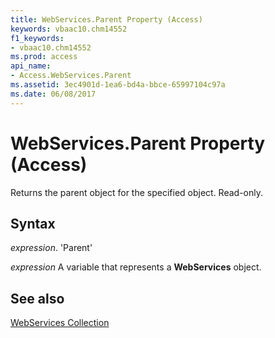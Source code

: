 ```yaml
---
title: WebServices.Parent Property (Access)
keywords: vbaac10.chm14552
f1_keywords:
- vbaac10.chm14552
ms.prod: access
api_name:
- Access.WebServices.Parent
ms.assetid: 3ec4901d-1ea6-bd4a-bbce-65997104c97a
ms.date: 06/08/2017
---
```



# WebServices.Parent Property (Access)

Returns the parent object for the specified object. Read-only.


## Syntax

 _expression_. 'Parent'

 _expression_ A variable that represents a **WebServices** object.


## See also


[WebServices Collection](Access.WebServices.md)

